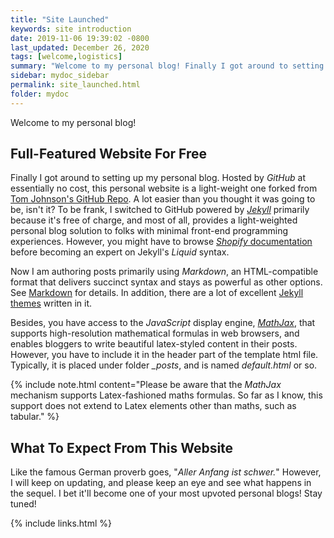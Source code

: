 ```yaml
---
title: "Site Launched"
keywords: site introduction
date: 2019-11-06 19:39:02 -0800
last_updated: December 26, 2020
tags: [welcome,logistics]
summary: "Welcome to my personal blog! Finally I got around to setting up my personal blog."
sidebar: mydoc_sidebar
permalink: site_launched.html
folder: mydoc
---
```


Welcome to my personal blog!

## Full-Featured Website For Free
Finally I got around to setting up my personal blog. Hosted by *GitHub* at essentially no cost, this personal website is
a light-weight one forked from [Tom Johnson's GitHub Repo](https://github.com/tomjoht/documentation-theme-jekyll). A lot
easier than you thought it was going to be, isn't it? To be frank, I switched to GitHub powered by
[*Jekyll*](https://jekyllrb.com) primarily because it's free of charge, and most of all, provides a light-weighted
personal blog solution to folks with minimal front-end programming experiences. However, you might have to browse
[*Shopify* documentation](https://shopify.github.io/liquid) before becoming an expert on Jekyll's *Liquid* syntax.

Now I am authoring posts primarily using *Markdown*, an HTML-compatible format that delivers succinct syntax and stays
as powerful as other options. See [Markdown](https://www.markdownguide.org) for details. In addition, there are a lot of
excellent [Jekyll themes](https://jekyllrb.com/docs/themes) written in it.

Besides, you have access to the *JavaScript* display engine, [*MathJax*](https://www.mathjax.org), that supports
high-resolution mathematical formulas in web browsers, and enables bloggers to write beautiful latex-styled content in
their posts. However, you have to include it in the header part of the template html file. Typically, it is placed under
folder *_posts*, and is named *default.html* or so.

{% include note.html content="Please be aware that the *MathJax* mechanism supports Latex-fashioned maths formulas. So
far as I know, this support does not extend to Latex elements other than maths, such as tabular." %}

## What To Expect From This Website
Like the famous German proverb goes, "*Aller Anfang ist schwer.*" However, I will keep on updating, and please keep an
eye and see what happens in the sequel. I bet it'll become one of your most upvoted personal blogs! Stay tuned!

{% include links.html %}
